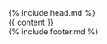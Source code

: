 <!DOCTYPE html>
<html>
  <head>
    <meta http-equiv="content-type" content="text/html; charset=utf-8" />
    <meta name="viewport" content="width=device-width, initial-scale=1.0" />
    <title>{{ page.title }}</title>
    <link rel="fluid-icon" href="/fluidicon.png" />
    <link rel="apple-touch-icon" sizes="57x57" href="/images/apple-touch-icon-114.png" />
    <link rel="apple-touch-icon" sizes="114x114" href="/images/apple-touch-icon-114.png" />
    <link rel="apple-touch-icon" sizes="72x72" href="/images/apple-touch-icon-144.png" />
    <link rel="apple-touch-icon" sizes="144x144" href="/images/apple-touch-icon-144.png" />
    <link rel="icon" type="image/x-icon" href="/images/favicon.ico" />
    <link rel="stylesheet" href="//cdn.bootcss.com/bootstrap/3.3.5/css/bootstrap.min.css">
    <link rel="stylesheet" href="/css/style.css" />
    <link rel="stylesheet" href="/plugins/prism/prism.css" />
    <link rel="stylesheet" href="/plugins/prism/prism.css" />
    <link rel="stylesheet" href="/plugins/font-awesome-4.7.0/css/font-awesome.min.css" />
    <script src="//cdn.bootcss.com/jquery/1.11.3/jquery.min.js"></script>
    <script src="//cdn.bootcss.com/bootstrap/3.3.5/js/bootstrap.min.js"></script>
    <script src="/plugins/prism/prism.js"></script>
    <script type="text/javascript">
        $(function () {
            $(window).scroll(function () {
                var scrolltop = $(this).scrollTop();
                if (scrolltop >= 100) {
                    $("#elevator_item").show();
                } else {
                    $("#elevator_item").hide();
                }
            });
            $("#elevator").click(function () {
                $("html,body").animate({ scrollTop: 0 }, 500);
            });
            $(".qr").hover(function () {
                $(".qr-popup").show();
            }, function () {
                $(".qr-popup").hide();
            });
        });
    </script>
    <script>
        var _hmt = _hmt || [];
        (function() {
          var hm = document.createElement("script");
          hm.src = "//hm.baidu.com/hm.js?2647be066b5c11cc8f6a27bd02cb71af";
          var s = document.getElementsByTagName("script")[0]; 
          s.parentNode.insertBefore(hm, s);
        })();
    </script>

  </head>
  <body>
    <div class="menu">
        <div class="container menubar">
        {% include head.md %}
        </div>
    </div>
    {{ content }}
    <div class="container footer">
      {% include footer.md %}
    </div>
  </body>
</html>
